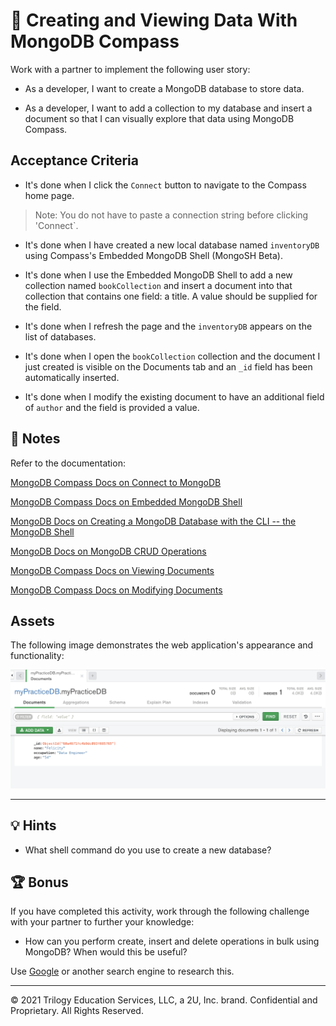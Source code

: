 # 📖 Creating and Viewing Data With MongoDB Compass

Work with a partner to implement the following user story:

* As a developer, I want to create a MongoDB database to store data. 

* As a developer, I want to add a collection to my database and insert a document so that I can visually explore that data using MongoDB Compass. 

## Acceptance Criteria

* It's done when I click the `Connect` button to navigate to the Compass home page. 
> Note: You do not have to paste a connection string before clicking 'Connect`.

* It's done when I have created a new local database named `inventoryDB` using Compass's Embedded MongoDB Shell (MongoSH Beta).

* It's done when I use the Embedded MongoDB Shell to add a new collection named `bookCollection` and insert a document into that collection that contains one field: a title. A value should be supplied for the field.

* It's done when I refresh the page and the `inventoryDB` appears on the list of databases.

* It's done when I open the `bookCollection` collection and the document I just created is visible on the Documents tab and an `_id` field has been automatically inserted.

* It's done when I modify the existing document to have an additional field of `author` and the field is provided a value. 

## 📝 Notes

Refer to the documentation: 

[MongoDB Compass Docs on Connect to MongoDB](https://docs.mongodb.com/compass/current/connect/)

[MongoDB Compass Docs on Embedded MongoDB Shell](https://docs.mongodb.com/compass/current/embedded-shell/)

[MongoDB Docs on Creating a MongoDB Database with the CLI -- the MongoDB Shell](https://www.mongodb.com/basics/create-database)

[MongoDB Docs on MongoDB CRUD Operations](https://docs.mongodb.com/manual/crud/)

[MongoDB Compass Docs on Viewing Documents](https://docs.mongodb.com/compass/current/documents/view/)

[MongoDB Compass Docs on Modifying Documents](https://docs.mongodb.com/compass/current/documents/modify/)

## Assets

The following image demonstrates the web application's appearance and functionality:

![Image showing myPracticeDB Database with one document in Compass](./assets/image_1.png)

---

## 💡 Hints

* What shell command do you use to create a new database? 

## 🏆 Bonus

If you have completed this activity, work through the following challenge with your partner to further your knowledge:

* How can you perform create, insert and delete operations in bulk using MongoDB? When would this be useful? 

Use [Google](https://www.google.com) or another search engine to research this.

---
© 2021 Trilogy Education Services, LLC, a 2U, Inc. brand. Confidential and Proprietary. All Rights Reserved.
